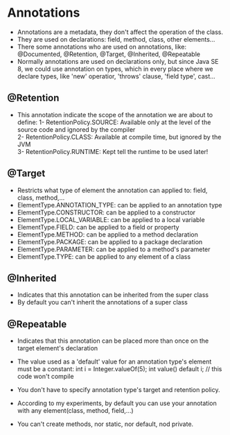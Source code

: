 # Annotations
- Annotations are a metadata, they don't affect the operation of the class.
- They are used on declarations: field, method, class, other elements...
- There some annotations who are used on annotations, like: @Documented, @Retention, @Target, @Inherited, @Repeatable
- Normally annotations are used on declarations only, but since Java SE 8, we could use annotation on types, which in every place where we declare types, like 'new' operatior, 'throws' clause, 'field type', cast... 

## @Retention
- This annotation indicate the scope of the annotation we are about to define:
1- RetentionPolicy.SOURCE: Available only at the level of the source code and ignored by the compiler<br/>
2- RetentionPolicy.CLASS: Available at compile time, but ignored by the JVM<br/>
3- RetentionPolicy.RUNTIME: Kept tell the runtime to be used later!<br/>

## @Target
- Restricts what type of element the annotation can applied to: field, class, method,...
- ElementType.ANNOTATION_TYPE: can be applied to an annotation type
- ElementType.CONSTRUCTOR: can be applied to a constructor
- ElementType.LOCAL_VARIABLE: can be applied to a local variable
- ElementType.FIELD: can be applied to a field or property
- ElementType.METHOD: can be applied to a method declaration
- ElementType.PACKAGE: can be applied to a package declaration
- ElementType.PARAMETER: can be applied to a method's parameter
- ElementType.TYPE: can be applied to any element of a class

## @Inherited
- Indicates that this annotation can be inherited from the super class
- By default you can't inherit the annotations of a super class

## @Repeatable
- Indicates that this annotation can be placed more than once on the target element's declaration

- The value used as a 'default' value for an annotation type's element must be a constant: int i = Integer.valueOf(5); int value() default i; // this code won't compile
- You don't have to specify annotation type's target and retention policy.
- According to my experiments, by default you can use your annotation with any element(class, method, field,...) 
- You can't create  methods, nor static, nor default, nod private. 